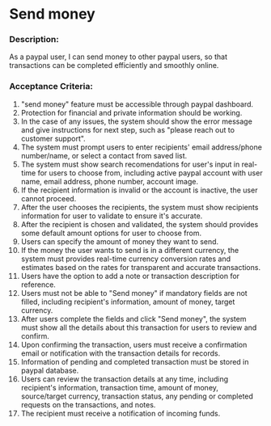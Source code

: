 # Send money

### Description:

As a paypal user, I can send money to other paypal users, so that transactions can be completed efficiently and smoothly online.

### Acceptance Criteria:

1. "send money" feature must be accessible through paypal dashboard.
2. Protection for financial and private information should be working.
3. In the case of any issues, the system should show the error message and give instructions for next step, such as "please reach out to customer support".
4. The system must prompt users to enter recipients' email address/phone number/name, or select a contact from saved list.
5. The system must show search recomendations for user's input in real-time for users to choose from, including active paypal account with user name, email address, phone number, account image.
6. If the recipient information is invalid or the account is inactive, the user cannot proceed.
7. After the user chooses the recipients, the system must show recipients information for user to validate to ensure it's accurate.
8. After the recipient is chosen and validated, the system should provides some default amount options for user to choose from.
9. Users can specify the amount of money they want to send.
10. If the money the user wants to send is in a different currency, the system must provides real-time currency conversion rates and estimates based on the rates for transparent and accurate transactions.
11. Users have the option to add a note or transaction description for reference.
12. Users must not be able to "Send money" if mandatory fields are not filled, including recipient's information, amount of money, target currency.
13. After users complete the fields and click "Send money", the system must show all the details about this transaction for users to review and confirm.
14. Upon confirming the transaction, users must receive a confirmation email or notification with the transaction details for records.
15. Information of pending and completed transaction must be stored in paypal database.
16. Users can review the transaction details at any time, including recipient's information, transaction time, amount of money, source/target currency, transaction status, any pending or completed requests on the transactions, and notes.
17. The recipient must receive a notification of incoming funds.